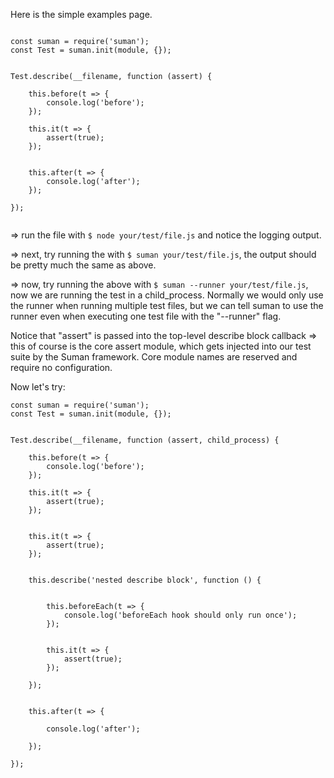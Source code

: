 Here is the simple examples page.

```

const suman = require('suman');
const Test = suman.init(module, {});


Test.describe(__filename, function (assert) {

    this.before(t => {
        console.log('before');
    });

    this.it(t => {
        assert(true);
    });


    this.after(t => {
        console.log('after');
    });

});


```

=> run the file with ```$ node your/test/file.js``` and notice the logging output.

=> next, try running the with ```$ suman your/test/file.js```, the output should be pretty much the same as above.

=> now, try running the above with ```$ suman --runner your/test/file.js```, now we are running the test in a child_process. Normally
we would only use the runner when running multiple test files, but we can tell suman to use the runner even when executing one test file
with the "--runner" flag.

Notice that "assert" is passed into the top-level describe block callback => this of course is the core assert module, which gets injected into
our test suite by the Suman framework. Core module names are reserved and require no configuration.


Now let's try:


```
const suman = require('suman');
const Test = suman.init(module, {});


Test.describe(__filename, function (assert, child_process) {

    this.before(t => {
        console.log('before');
    });

    this.it(t => {
        assert(true);
    });


    this.it(t => {
        assert(true);
    });


    this.describe('nested describe block', function () {


        this.beforeEach(t => {
            console.log('beforeEach hook should only run once');
        });


        this.it(t => {
            assert(true);
        });

    });


    this.after(t => {

        console.log('after');

    });

});

```


